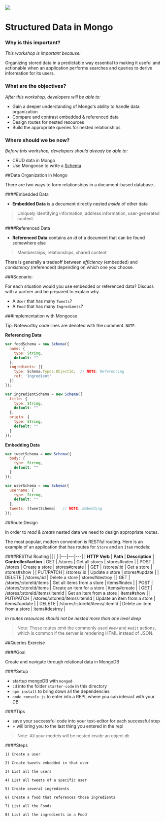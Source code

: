 <!--
Creator: Ilias Tsangaris
Market: SF
-->

![](https://ga-dash.s3.amazonaws.com/production/assets/logo-9f88ae6c9c3871690e33280fcf557f33.png)

# Structured Data in Mongo

### Why is this important?
<!-- framing the "why" in big-picture/real world examples -->
*This workshop is important because:*

Organizing stored data in a predictable way essential to making it useful and actionable when an application performs searches and queries to derive information for its users.

### What are the objectives?
<!-- specific/measurable goal for students to achieve -->
*After this workshop, developers will be able to:*

* Gain a deeper understanding of Mongo's ability to handle data organization
* Compare and contrast embedded & referenced data
* Design routes for nested resources
* Build the appropriate queries for nested relationships

### Where should we be now?
<!-- call out the skills that are prerequisites -->
*Before this workshop, developers should already be able to:*

* CRUD data in Mongo
* Use Mongoose to write a [Schema](http://mongoosejs.com/docs/guide.html)

##Data Organization in Mongo

There are two ways to form relationships in a document-based database...

####Embedded Data

* **Embedded Data** is a document directly nested *inside* of other data

> Uniquely identifying information, address information, user-generated content.

####Referenced Data

* **Referenced Data** contains an *id* of a document that can be found somewhere else

> Memberships, relationships, shared content

There is generally a tradeoff between *efficiency* (embedded) and *consistency* (referenced) depending on which one you choose.

###Scenario: 

For each situation would you use embedded or referenced data? Discuss with a partner and be prepared to explain why.

* A `User` that has many `Tweets`?
* A `Food` that has many `Ingredients`?


###Implementation with Mongoose

Tip: Noteworthy code lines are denoted with the comment: `NOTE`.

**Referencing Data**

```javascript
var foodSchema = new Schema({
  name: {
    type: String,
    default: ""
  },
  ingredients: [{
    type: Schema.Types.ObjectId,  // NOTE: Referencing
    ref: 'Ingredient'
  }]
});

var ingredientSchema = new Schema({
  title: {
    type: String,
    default: ""
  },
  origin: {
    type: String,
    default: ""
  }
});
```

**Embedding Data**

```javascript
var tweetSchema = new Schema({
  body: {
    type: String,
    default: ""
  }
});

var userSchema = new Schema({
  username: {
    type: String,
    default: ""
  },
  tweets: [tweetSchema]	  // NOTE: Embedding
});
```

##Route Design

In order to *read* & *create* nested data we need to design appropriate routes.

The most popular, modern convention is RESTful routing. Here is an example of an application that has routes for `Store` and an `Item` models:

####RESTful Routing
|| | |
|---|---|---|
| **HTTP Verb** | **Path** | **Description** | **Controller#action**
| GET | /stores | Get all stores | stores#index |
| POST | /stores | Create a store | stores#create |
| GET | /stores/:id | Get a store | stores#show |
| PUT/PATCH | /stores/:id | Update a store | stores#update |
| DELETE | /stores/:id | Delete a store | stores#destroy |
| GET | /stores/:storeId/items | Get all items from a store | items#index |
| POST | /stores/:storeId/items | Create an item for a store | items#create |
| GET | /stores/:storeId/items/:itemId | Get an item from a store | items#show |
| PUT/PATCH | /stores/:storeId/items/:itemId | Update an item from a store | items#update |
| DELETE | /stores/:storeId/items/:itemId | Delete an item from a store | items#destroy |

*In routes resources should not be nested more than one level deep*
>Note: These routes omit the commonly used `#new` and `#edit` actions, which is common if the server is rendering HTML instead of JSON.

##Queries Exercise

####Goal

Create and navigate through relational data in MongoDB

####Setup
* startup mongoDB with `mongod`
* `cd` into the folder `starter-code` in this directory
* `npm install` to bring down all the dependencies
* `node console.js` to enter into a REPL where you can interact with your DB

####Tips
* save your successful code into your text-editor for each successful step
* <command> + <up> will bring you to the last thing you entered in the repl 

> Note: All your models will be nested inside an object `db`.

####Steps

	1) Create a user
	
	2) Create tweets embedded in that user
	
	3) List all the users
	
	4) List all tweets of a specific user
	
	5) Create several ingredients
	
	6) Create a food that references those ingredients
	
	7) List all the Foods
	
	8) List all the ingredients in a Food


